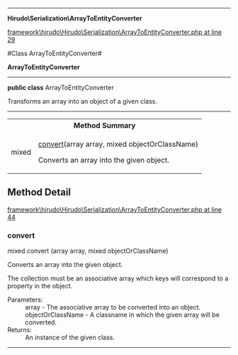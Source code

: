 

- - -

**Hirudo\Serialization\ArrayToEntityConverter**


<a href="https://github.com/JeyDotC/Hirudo/blob/master/framework/hirudo/Hirudo/Serialization/ArrayToEntityConverter.php#L29" target='_blank'>framework\hirudo\Hirudo\Serialization\ArrayToEntityConverter.php at line 29</a>

#Class ArrayToEntityConverter#

**ArrayToEntityConverter**




- - -

<p><strong>public  class</strong> <span>ArrayToEntityConverter</span></p>

<div class="comment" id="overview_description"><p>Transforms an array into an object of a given class.</p></div>



<hr />

<table id="summary_method">
<tr><th colspan="2">Method Summary</th></tr>
<tr>
<td><span class='k'></span> <span class='nx'>mixed</span></td>
<td class="description"><p class="name"><a href="#convert">convert</a>(array array, mixed objectOrClassName)</p><p class="description">Converts an array into the given object. </p></td>
</tr>
</table>

<h2 id="detail_method">Method Detail</h2>

<a href="https://github.com/JeyDotC/Hirudo/blob/master/framework/hirudo/Hirudo/Serialization/ArrayToEntityConverter.php#L44" target='_blank'>framework\hirudo\Hirudo\Serialization\ArrayToEntityConverter.php at line 44</a>

<h3 id="convert()">convert</h3>
<span class='k'></span> <span class='nx'>mixed</span> <span class='nf'>convert</span> (array array, mixed objectOrClassName)

<div class="details">
<p>Converts an array into the given object.</p><p>The collection must be an associative array which keys will correspond to
a property in the object.</p><dl>
<dt>Parameters:</dt>
<dd>array - The associative array to be converted into an object.</dd>
<dd>objectOrClassName - A classname in which the given array will be converted.</dd>
<dt>Returns:</dt>
<dd>An instance of the given class.</dd>
</dl>

</div>

- - -

